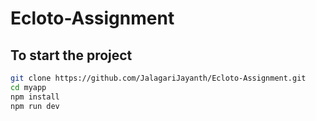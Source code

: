# Ecloto-Assignment

## To start the project 

```bash
git clone https://github.com/JalagariJayanth/Ecloto-Assignment.git
cd myapp
npm install
npm run dev
